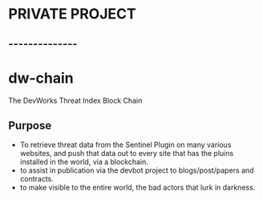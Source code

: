 # PRIVATE PROJECT
## --------------

# dw-chain
The DevWorks Threat Index Block Chain

## Purpose
 - To retrieve threat data from the Sentinel Plugin on many various websites, and push that data out to every site that has the pluins installed in the world, via a blockchain.
 - to assist in publication via the devbot project to blogs/post/papers and contracts.
 - to make visible to the entire world, the bad actors that lurk in darkness.
